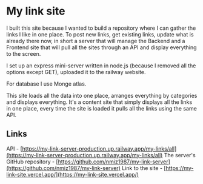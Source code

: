 # My link site

I built this site because I wanted to build a repository where I can gather the links I like in one place.
To post new links, get existing links, update what is already there now, in short a server that will manage the Backend and a Frontend site that will pull all the sites through an API and display everything to the screen.

I set up an express mini-server written in node.js (because I removed all the options except GET), uploaded it to the railway website.

For database I use Monge atlas.

This site loads all the data into one place, arranges everything by categories and displays everything.
It's a content site that simply displays all the links in one place, every time the site is loaded it pulls all the links using the same API.

## Links

API - [https://my-link-server-production.up.railway.app/my-links/all](https://my-link-server-production.up.railway.app/my-links/all)
The server's GitHub repository - [https://github.com/nmiz1987/my-link-server](https://github.com/nmiz1987/my-link-server)
Link to the site - [https://my-link-site.vercel.app/](https://my-link-site.vercel.app/)
